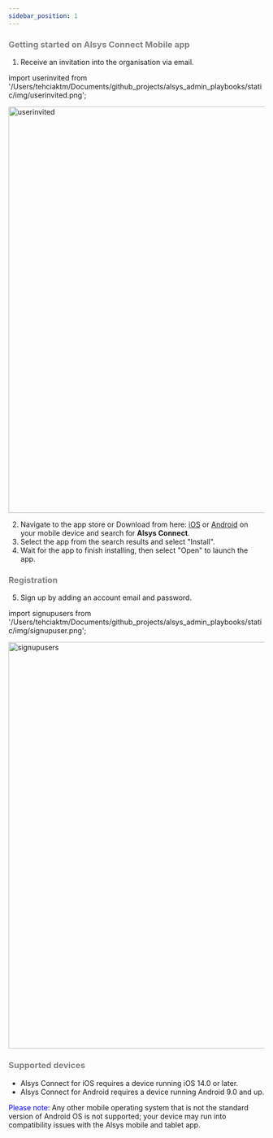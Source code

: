 ```yaml
---
sidebar_position: 1
---
```




### <font color="gray">Getting started on Alsys Connect Mobile app</font>

1. Receive an invitation into the organisation via email.

import userinvited from '/Users/tehciaktm/Documents/github_projects/alsys_admin_playbooks/static/img/userinvited.png';

<img src={userinvited} alt="userinvited" width="800"/>

2. Navigate to the app store or Download from here: [iOS](https://www.apple.com/app-store/) or [Android](https://play.google.com/store/games?gl=RO) on your mobile device and search for <b>Alsys Connect</b>.
3. Select the app from the search results and select "Install".
4. Wait for the app to finish installing, then select "Open" to launch the app.

### <font color="gray">Registration</font>

5. Sign up by adding an account email and password.

import signupusers from '/Users/tehciaktm/Documents/github_projects/alsys_admin_playbooks/static/img/signupuser.png';

<img src={signupusers} alt="signupusers" width="800"/>

### <font color="gray">Supported devices</font>

* Alsys Connect for iOS requires a device running iOS 14.0 or later.
* Alsys Connect for Android requires a device running Android 9.0 and up.

<font color="blue">Please note:</font> Any other mobile operating system that is not the standard version of Android OS is not supported; your device may run into compatibility issues with the Alsys mobile and tablet app.







